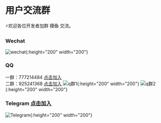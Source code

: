 # 用户交流群


⚡欢迎各位开发者加群 ~~摸鱼~~ 交流。
### Wechat
![wechat](/img/wechat.png){:height="200" width="200"}

### QQ  
一群：777214484         [点击加入](https://qm.qq.com/q/nn0pFzgIRG)   
二群：925241368         [点击加入](https://qm.qq.com/q/IgJFnFPDGy)
![q群1](/img/qq.png){:height="200" width="200"}
![q群2](/img/qq2.png){:height="200" width="200"}

### Telegram  [点击加入](https://t.me/Mojo_CN)
![Telegram](/img/Telegram.png){:height="200" width="200"}